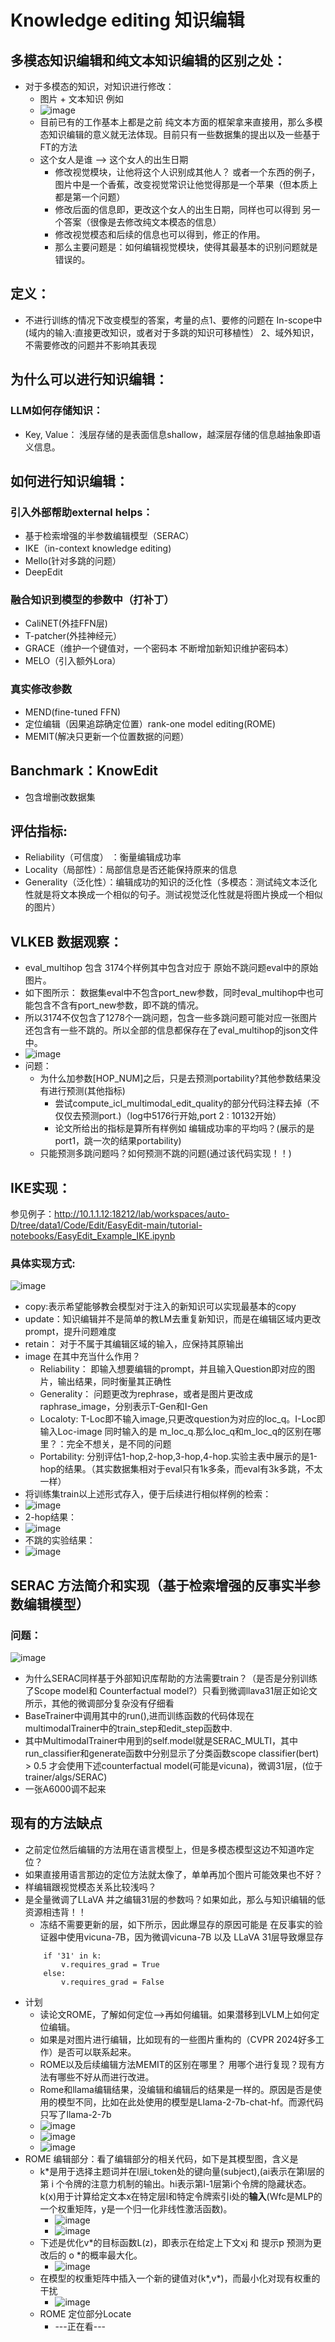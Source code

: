 # Knowledge editing 知识编辑
## 多模态知识编辑和纯文本知识编辑的区别之处：
 * 对于多模态的知识，对知识进行修改：
   * 图片 + 文本知识 例如
   * ![image](https://github.com/bixie6868/dailyNote/assets/78329110/f6c8055b-ee94-4b77-adf5-22beea59f99b)
   * 目前已有的工作基本上都是之前 纯文本方面的框架拿来直接用，那么多模态知识编辑的意义就无法体现。目前只有一些数据集的提出以及一些基于FT的方法
   * 这个女人是谁 --> 这个女人的出生日期
     * 修改视觉模块，让他将这个人识别成其他人？ 或者一个东西的例子，图片中是一个香蕉，改变视觉常识让他觉得那是一个苹果（但本质上都是第一个问题）
     * 修改后面的信息即，更改这个女人的出生日期，同样也可以得到 另一个答案（很像是去修改纯文本模态的信息）
     * 修改视觉模态和后续的信息也可以得到，修正的作用。
     * 那么主要问题是：如何编辑视觉模块，使得其最基本的识别问题就是错误的。
## 定义：
  * 不进行训练的情况下改变模型的答案，考量的点1、要修的问题在 In-scope中(域内的输入:直接更改知识，或者对于多跳的知识可移植性） 2、域外知识，不需要修改的问题并不影响其表现
## 为什么可以进行知识编辑：
### LLM如何存储知识：
  *  Key, Value： 浅层存储的是表面信息shallow，越深层存储的信息越抽象即语义信息。
## 如何进行知识编辑：
### 引入外部帮助external helps：
 * 基于检索增强的半参数编辑模型（SERAC）
 * IKE（in-context knowledge editing)
 * Mello(针对多跳的问题）
 * DeepEdit
### 融合知识到模型的参数中（打补丁）
 * CaliNET(外挂FFN层)
 * T-patcher(外挂神经元）
 * GRACE（维护一个键值对，一个密码本 不断增加新知识维护密码本）
 * MELO（引入额外Lora）
### 真实修改参数
 * MEND(fine-tuned FFN)
 * 定位编辑（因果追踪确定位置）rank-one model editing(ROME)
 * MEMIT(解决只更新一个位置数据的问题）
## Banchmark：KnowEdit
 * 包含增删改数据集
## 评估指标:
 * Reliability（可信度） ：衡量编辑成功率
 * Locality（局部性）：局部信息是否还能保持原来的信息
 * Generality（泛化性）：编辑成功的知识的泛化性（多模态：测试纯文本泛化性就是将文本换成一个相似的句子。测试视觉泛化性就是将图片换成一个相似的图片）

## VLKEB 数据观察：
* eval_multihop 包含 3174个样例其中包含对应于 原始不跳问题eval中的原始图片。
* 如下图所示： 数据集eval中不包含port_new参数，同时eval_multihop中也可能包含不含有port_new参数，即不跳的情况。
* 所以3174不仅包含了1278个一跳问题，包含一些多跳问题可能对应一张图片还包含有一些不跳的。所以全部的信息都保存在了eval_multihop的json文件中。
* ![image](https://github.com/user-attachments/assets/b9eaac67-7cbd-4067-9550-e698107c31ab)
* 问题：
  * 为什么加参数[HOP_NUM]之后，只是去预测portability?其他参数结果没有进行预测(其他指标)
    * 尝试compute_icl_multimodal_edit_quality的部分代码注释去掉（不仅仅去预测port.)（log中5176行开始,port 2 : 10132开始）
    * 论文所给出的指标是算所有样例如 编辑成功率的平均吗？(展示的是port1，跳一次的结果portability)
  * 只能预测多跳问题吗？如何预测不跳的问题(通过该代码实现！！)
## IKE实现：
参见例子：http://10.1.1.12:18212/lab/workspaces/auto-D/tree/data1/Code/Edit/EasyEdit-main/tutorial-notebooks/EasyEdit_Example_IKE.ipynb
### 具体实现方式:
![image](https://github.com/bixie6868/dailyNote/assets/78329110/cc0355ad-805b-4e52-a60b-3f01e1d458f0)
* copy:表示希望能够教会模型对于注入的新知识可以实现最基本的copy
* update：知识编辑并不是简单的教LM去重复新知识，而是在编辑区域内更改prompt，提升问题难度
* retain： 对于不属于其编辑区域的输入，应保持其原输出
* image 在其中充当什么作用？
    * Reliability： 即输入想要编辑的prompt，并且输入Question即对应的图片，输出结果，同时衡量其正确性
    * Generality： 问题更改为rephrase，或者是图片更改成raphrase_image，分别表示T-Gen和I-Gen
    * Localoty: T-Loc即不输入image,只更改question为对应的loc_q。I-Loc即输入Loc-image 同时输入的是 m_loc_q.那么loc_q和m_loc_q的区别在哪里？：完全不想关，是不同的问题
    * Portability: 分别评估1-hop,2-hop,3-hop,4-hop.实验主表中展示的是1-hop的结果。（其实数据集相对于eval只有1k多条，而eval有3k多跳，不太一样）
* 将训练集train以上述形式存入，便于后续进行相似样例的检索：
* ![image](https://github.com/bixie6868/dailyNote/assets/78329110/a9f376ae-519a-4312-aa4d-c7c312777896)
* 2-hop结果：
* ![image](https://github.com/user-attachments/assets/fe12c925-c4c1-4abc-9636-7aed156a7173)
* 不跳的实验结果：
* ![image](https://github.com/user-attachments/assets/3ea5f571-7317-460b-9af1-13856896cc1f)
## SERAC 方法简介和实现（基于检索增强的反事实半参数编辑模型）

### 问题：
![image](https://github.com/user-attachments/assets/845ac1c2-bd1e-4162-8973-fd1f32270677)
* 为什么SERAC同样基于外部知识库帮助的方法需要train？（是否是分别训练了Scope model和 Counterfactual model?）只看到微调llava31层正如论文所示，其他的微调部分复杂没有仔细看
* BaseTrainer中调用其中的run(),进而训练函数的代码体现在multimodalTrainer中的train_step和edit_step函数中.
* 其中MultimodalTrainer中用到的self.model就是SERAC_MULTI，其中run_classifier和generate函数中分别显示了分类函数scope classifier(bert) > 0.5 才会使用下述counterfactual model(可能是vicuna)，微调31层，(位于trainer/algs/SERAC)
* 一张A6000调不起来

## 现有的方法缺点
* 之前定位然后编辑的方法用在语言模型上，但是多模态模型这边不知道咋定位？
* 如果直接用语言那边的定位方法就太像了，单单再加个图片可能效果也不好？
* 样编辑跟视觉模态关系比较浅吗？
* 是全量微调了LLaVA 并之编辑31层的参数吗？如果如此，那么与知识编辑的低资源相违背！！
  * 冻结不需要更新的层，如下所示，因此爆显存的原因可能是 在反事实的验证器中使用vicuna-7B，因为微调vicuna-7B 以及 LLaVA 31层导致爆显存
  ```
      if '31' in k:
          v.requires_grad = True
      else:
          v.requires_grad = False
    ```
* 计划
  * 读论文ROME，了解如何定位-->再如何编辑。如果潜移到LVLM上如何定位编辑。
  * 如果是对图片进行编辑，比如现有的一些图片重构的（CVPR 2024好多工作）是否可以联系起来。
  * ROME以及后续编辑方法MEMIT的区别在哪里？ 用哪个进行复现？现有方法有哪些不好从而进行改进。
  * Rome和llama编辑结果，没编辑和编辑后的结果是一样的。原因是否是使用的模型不同，比如在此处使用的模型是Llama-2-7b-chat-hf。而源代码只写了llama-2-7b
  * ![image](https://github.com/user-attachments/assets/abd443ed-3da5-4f8d-9f9a-8db72f01cd4e)
  * ![image](https://github.com/user-attachments/assets/ce1fde82-4987-486b-b085-5728e8cd1f87)
  * ![image](https://github.com/user-attachments/assets/760a3966-473a-442b-bcdc-8920bf5ce12c)
* ROME 编辑部分：看了编辑部分的相关代码，如下是其模型图，含义是
    * k*是用于选择主题词并在l层i_token处的键向量(subject),(ai表示在第l层的第 i 个令牌的注意力机制的输出。hi表示第l-1层第i个令牌的隐藏状态。k(x)用于计算给定文本x在特定层l和特定令牌索引i处的**输入**(Wfc是MLP的一个权重矩阵，y是一个归一化非线性激活函数)。
      * ![image](https://github.com/user-attachments/assets/28b281e6-a4bd-4480-a15e-dc97e15741be)
      * ![image](https://github.com/user-attachments/assets/84ba4740-fdf3-4a11-90db-7acbc598db1a)
    * 下述是优化v*的目标函数L(z)，即表示在给定上下文xj 和 提示p 预测为更改后的 o *的概率最大化。
      * ![image](https://github.com/user-attachments/assets/d6b590a6-541d-40d3-8db9-5762311fa59f)
    * 在模型的权重矩阵中插入一个新的键值对(k*,v*)，而最小化对现有权重的干扰
      * ![image](https://github.com/user-attachments/assets/4bad09c7-b69f-4abc-b899-51a7f1736006)
  * ROME 定位部分Locate
    * ---正在看---





